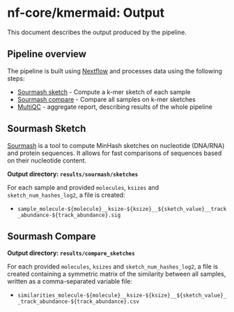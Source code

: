
# nf-core/kmermaid: Output

This document describes the output produced by the pipeline.

## Pipeline overview

The pipeline is built using [Nextflow](https://www.nextflow.io/)
and processes data using the following steps:

* [Sourmash sketch](#sourmash-sketch) - Compute a k-mer sketch of each sample
* [Sourmash compare](#sourmash-compare) - Compare all samples on k-mer sketches
* [MultiQC](#multiqc) - aggregate report, describing results of the whole pipeline

## Sourmash Sketch

[Sourmash](https://sourmash.readthedocs.io/en/latest/) is a tool to compute MinHash sketches on nucleotide (DNA/RNA) and protein sequences. It allows for fast comparisons of sequences based on their nucleotide content.

**Output directory: `results/sourmash/sketches`**

For each sample and provided `molecules`, `ksizes` and `sketch_num_hashes_log2`, a file is created:

* `sample_molecule-${molecule}__ksize-${ksize}__${sketch_value}__track_abundance-${track_abundance}.sig`

## Sourmash Compare

**Output directory: `results/compare_sketches`**

For each provided `molecules`, `ksizes` and `sketch_num_hashes_log2`, a file is created containing a symmetric matrix of the similarity between all samples, written as a comma-separated variable file:

* `similarities_molecule-${molecule}__ksize-${ksize}__${sketch_value}__track_abundance-${track_abundance}.csv`
